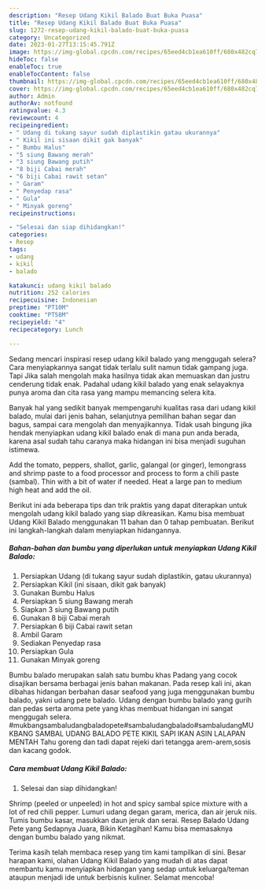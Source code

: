 ```yaml
---
description: "Resep Udang Kikil Balado Buat Buka Puasa"
title: "Resep Udang Kikil Balado Buat Buka Puasa"
slug: 1272-resep-udang-kikil-balado-buat-buka-puasa
category: Uncategorized
date: 2023-01-27T13:15:45.791Z
image: https://img-global.cpcdn.com/recipes/65eed4cb1ea610ff/680x482cq70/udang-kikil-balado-foto-resep-utama.jpg
hideToc: false
enableToc: true
enableTocContent: false
thumbnail: https://img-global.cpcdn.com/recipes/65eed4cb1ea610ff/680x482cq70/udang-kikil-balado-foto-resep-utama.jpg
cover: https://img-global.cpcdn.com/recipes/65eed4cb1ea610ff/680x482cq70/udang-kikil-balado-foto-resep-utama.jpg
author: Admin
authorAv: notfound
ratingvalue: 4.3
reviewcount: 4
recipeingredient:
- " Udang di tukang sayur sudah diplastikin gatau ukurannya"
- " Kikil ini sisaan dikit gak banyak"
- " Bumbu Halus"
- "5 siung Bawang merah"
- "3 siung Bawang putih"
- "8 biji Cabai merah"
- "6 biji Cabai rawit setan"
- " Garam"
- " Penyedap rasa"
- " Gula"
- " Minyak goreng"
recipeinstructions:

- "Selesai dan siap dihidangkan!"
categories:
- Resep
tags:
- udang
- kikil
- balado

katakunci: udang kikil balado 
nutrition: 252 calories
recipecuisine: Indonesian
preptime: "PT10M"
cooktime: "PT58M"
recipeyield: "4"
recipecategory: Lunch

---
```



Sedang mencari inspirasi resep udang kikil balado yang menggugah selera? Cara menyiapkannya sangat tidak terlalu sulit namun tidak gampang juga. Tapi Jika salah mengolah maka hasilnya tidak akan memuaskan dan justru cenderung tidak enak. Padahal udang kikil balado yang enak selayaknya punya aroma dan cita rasa yang mampu memancing selera kita.


Banyak hal yang sedikit banyak mempengaruhi kualitas rasa dari udang kikil balado, mulai dari jenis bahan, selanjutnya pemilihan bahan segar dan bagus, sampai cara mengolah dan menyajikannya. Tidak usah bingung jika hendak menyiapkan udang kikil balado enak di mana pun anda berada, karena asal sudah tahu caranya maka hidangan ini bisa menjadi suguhan istimewa.

Add the tomato, peppers, shallot, garlic, galangal (or ginger), lemongrass and shrimp paste to a food processor and process to form a chili paste (sambal). Thin with a bit of water if needed. Heat a large pan to medium high heat and add the oil.


Berikut ini ada beberapa tips dan trik praktis yang dapat diterapkan untuk mengolah udang kikil balado yang siap dikreasikan. Kamu bisa membuat Udang Kikil Balado menggunakan 11 bahan dan 0 tahap pembuatan. Berikut ini langkah-langkah dalam menyiapkan hidangannya.

<!--inarticleads1-->

##### Bahan-bahan dan bumbu yang diperlukan untuk menyiapkan Udang Kikil Balado:

1. Persiapkan  Udang (di tukang sayur sudah diplastikin, gatau ukurannya)
1. Persiapkan  Kikil (ini sisaan, dikit gak banyak)
1. Gunakan  Bumbu Halus
1. Persiapkan 5 siung Bawang merah
1. Siapkan 3 siung Bawang putih
1. Gunakan 8 biji Cabai merah
1. Persiapkan 6 biji Cabai rawit setan
1. Ambil  Garam
1. Sediakan  Penyedap rasa
1. Persiapkan  Gula
1. Gunakan  Minyak goreng


Bumbu balado merupakan salah satu bumbu khas Padang yang cocok disajikan bersama berbagai jenis bahan makanan. Pada resep kali ini, akan dibahas hidangan berbahan dasar seafood yang juga menggunakan bumbu balado, yakni udang pete balado. Udang dengan bumbu balado yang gurih dan pedas serta aroma pete yang khas membuat hidangan ini sangat menggugah selera. #mukbangsambaludangbaladopete#sambaludangbalado#sambaludangMUKBANG SAMBAL UDANG BALADO PETE KIKIL SAPI IKAN ASIN LALAPAN MENTAH Tahu goreng dan tadi dapat rejeki dari tetangga arem-arem,sosis dan kacang godok. 

<!--inarticleads2-->

##### Cara membuat Udang Kikil Balado:


1. Selesai dan siap dihidangkan!

Shrimp (peeled or unpeeled) in hot and spicy sambal spice mixture with a lot of red chili pepper. Lumuri udang degan garam, merica, dan air jeruk niis. Tumis bumbu kasar, masukkan daun jeruk dan serai. Resep Balado Udang Pete yang Sedapnya Juara, Bikin Ketagihan! Kamu bisa memasaknya dengan bumbu balado yang nikmat. 

Terima kasih telah membaca resep yang tim kami tampilkan di sini. Besar harapan kami, olahan Udang Kikil Balado yang mudah di atas dapat membantu kamu menyiapkan hidangan yang sedap untuk keluarga/teman ataupun menjadi ide untuk berbisnis kuliner. Selamat mencoba!
